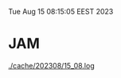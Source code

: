 Tue Aug 15 08:15:05 EEST 2023
# JAM
<a href='./cache/202308/15_08.log'>./cache/202308/15_08.log</a>
